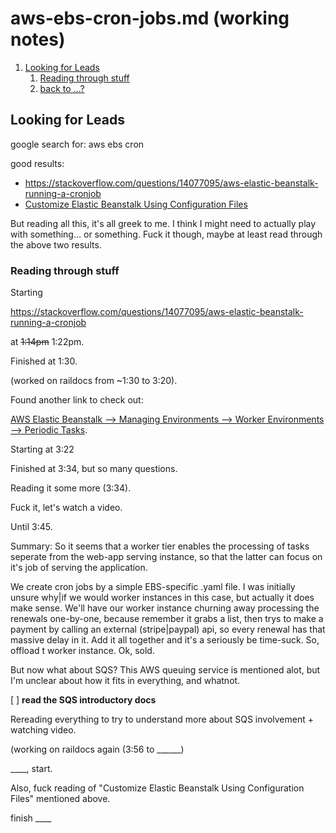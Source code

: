 # aws-ebs-cron-jobs.md (working notes)

1. [Looking for Leads](#looking-for-leads)
    1. [Reading through stuff](#reading-through-stuff)
    1. [back to ...?](#back-to)

<h2 id="looking-for-leads">Looking for Leads</h2>

google search for: aws ebs cron

good results:

* https://stackoverflow.com/questions/14077095/aws-elastic-beanstalk-running-a-cronjob
* [Customize Elastic Beanstalk Using Configuration Files](https://aws.amazon.com/blogs/aws/customize-elastic-beanstalk-using-configuration-files/)

But reading all this, it's all greek to me. I think I might need to actually play with something... or something. Fuck it though, maybe at least read through the above two results.

<h3 id="reading-through-stuff">Reading through stuff</h3>

Starting

https://stackoverflow.com/questions/14077095/aws-elastic-beanstalk-running-a-cronjob

at ~~1:14pm~~ 1:22pm.

Finished at 1:30.

(worked on raildocs from ~1:30 to 3:20).

Found another link to check out:

[AWS Elastic Beanstalk --> Managing Environments --> Worker Environments --> Periodic Tasks](https://docs.aws.amazon.com/elasticbeanstalk/latest/dg/using-features-managing-env-tiers.html#worker-periodictasks).

Starting at 3:22

Finished at 3:34, but so many questions.

Reading it some more (3:34).

Fuck it, let's watch a video.

Until 3:45.

Summary: So it seems that a worker tier enables the processing of tasks seperate from the web-app serving instance, so that the latter can focus on it's job of serving the application.

We create cron jobs by a simple EBS-specific .yaml file. I was initially unsure why|if we would worker instances in this case, but actually it does make sense. We'll have our worker instance churning away processing the renewals one-by-one, because remember it grabs a list, then trys to make a payment by calling an external (stripe|paypal) api, so every renewal has that massive delay in it. Add it all together and it's a seriously be time-suck. So, offload t worker instance. Ok, sold.

But now what about SQS? This AWS queuing service is mentioned alot, but I'm unclear about how it fits in everything, and whatnot.

[ ] **read the SQS introductory docs**

Rereading everything to try to understand more about SQS involvement + watching video.

(working on raildocs again (3:56 to ______)

____, start.

Also, fuck reading of "Customize Elastic Beanstalk Using Configuration Files" mentioned above.

finish ____

